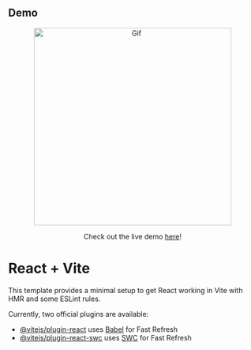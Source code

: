 ## Demo
<div id="header" align="center">
<img src="https://media.giphy.com/media/v1.Y2lkPTc5MGI3NjExa3FzbGd4MTYxZGV0eWc3NnczeXFlazN2cTl3Nzdzd3hyOGxuc3NkbyZlcD12MV9pbnRlcm5hbF9naWZfYnlfaWQmY3Q9Zw/hXIFj18RB2uaj5HQj5/giphy-downsized-large.gif" alt="Gif" width="400" height="auto">




Check out the live demo [here](https://i-phone-15-apple-website.vercel.app/)! </div>


# React + Vite

This template provides a minimal setup to get React working in Vite with HMR and some ESLint rules.

Currently, two official plugins are available:

- [@vitejs/plugin-react](https://github.com/vitejs/vite-plugin-react/blob/main/packages/plugin-react/README.md) uses [Babel](https://babeljs.io/) for Fast Refresh
- [@vitejs/plugin-react-swc](https://github.com/vitejs/vite-plugin-react-swc) uses [SWC](https://swc.rs/) for Fast Refresh


